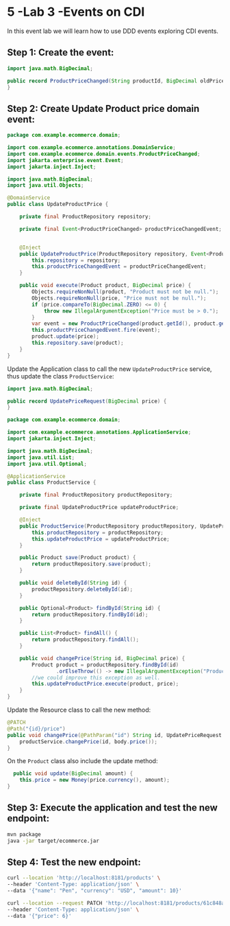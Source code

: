 # 5 -Lab 3 -Events on CDI

In this event lab we will learn how to use DDD events exploring CDI events.

## Step 1: Create the event:

```java
import java.math.BigDecimal;

public record ProductPriceChanged(String productId, BigDecimal oldPrice, BigDecimal newPrice) {
}

```

## Step 2: Create Update Product price domain event:


```java
package com.example.ecommerce.domain;

import com.example.ecommerce.annotations.DomainService;
import com.example.ecommerce.domain.events.ProductPriceChanged;
import jakarta.enterprise.event.Event;
import jakarta.inject.Inject;

import java.math.BigDecimal;
import java.util.Objects;

@DomainService
public class UpdateProductPrice {

    private final ProductRepository repository;

    private final Event<ProductPriceChanged> productPriceChangedEvent;


    @Inject
    public UpdateProductPrice(ProductRepository repository, Event<ProductPriceChanged> productPriceChangedEvent) {
        this.repository = repository;
        this.productPriceChangedEvent = productPriceChangedEvent;
    }

    public void execute(Product product, BigDecimal price) {
        Objects.requireNonNull(product, "Product must not be null.");
        Objects.requireNonNull(price, "Price must not be null.");
        if (price.compareTo(BigDecimal.ZERO) <= 0) {
            throw new IllegalArgumentException("Price must be > 0.");
        }
        var event = new ProductPriceChanged(product.getId(), product.getPrice().amount(), price);
        this.productPriceChangedEvent.fire(event);
        product.update(price);
        this.repository.save(product);
    }
}
```

Update the Application class to call the new `UpdateProductPrice` service, thus update the class `ProductService`: 

```java
import java.math.BigDecimal;

public record UpdatePriceRequest(BigDecimal price) {
}
```

```java
package com.example.ecommerce.domain;

import com.example.ecommerce.annotations.ApplicationService;
import jakarta.inject.Inject;

import java.math.BigDecimal;
import java.util.List;
import java.util.Optional;

@ApplicationService
public class ProductService {

    private final ProductRepository productRepository;

    private final UpdateProductPrice updateProductPrice;

    @Inject
    public ProductService(ProductRepository productRepository, UpdateProductPrice updateProductPrice) {
        this.productRepository = productRepository;
        this.updateProductPrice = updateProductPrice;
    }

    public Product save(Product product) {
        return productRepository.save(product);
    }

    public void deleteById(String id) {
        productRepository.deleteById(id);
    }

    public Optional<Product> findById(String id) {
        return productRepository.findById(id);
    }

    public List<Product> findAll() {
        return productRepository.findAll();
    }

    public void changePrice(String id, BigDecimal price) {
        Product product = productRepository.findById(id)
                .orElseThrow(() -> new IllegalArgumentException("Product with id " + id + " not found"));
        //we could improve this exception as well.
        this.updateProductPrice.execute(product, price);
    }
}

```

Update the Resource class to call the new method:

```java
@PATCH
@Path("{id}/price")
public void changePrice(@PathParam("id") String id, UpdatePriceRequest body) {
    productService.changePrice(id, body.price());
}
```

On the `Product` class also include the update method:

```java
  public void update(BigDecimal amount) {
    this.price = new Money(price.currency(), amount);
}
```


## Step 3: Execute the application and test the new endpoint:

```bash
mvn package
java -jar target/ecommerce.jar
```

## Step 4: Test the new endpoint:

```bash
curl --location 'http://localhost:8181/products' \
--header 'Content-Type: application/json' \
--data '{"name": "Pen", "currency": "USD", "amount": 10}'
```

```bash
curl --location --request PATCH 'http://localhost:8181/products/61c848a9-3bb8-4668-89c1-227cc6a4e049/price' \
--header 'Content-Type: application/json' \
--data '{"price": 6}'
```
